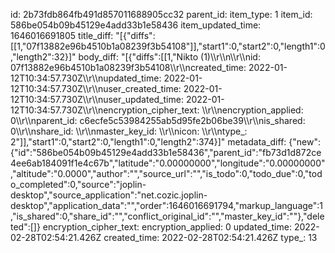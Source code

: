 id: 2b73fdb864fb491d857011688905cc32
parent_id: 
item_type: 1
item_id: 586be054b09b45129e4add33b1e58436
item_updated_time: 1646016691805
title_diff: "[{\"diffs\":[[1,\"07f13882e96b4510b1a08239f3b54108\"]],\"start1\":0,\"start2\":0,\"length1\":0,\"length2\":32}]"
body_diff: "[{\"diffs\":[[1,\"Nikto (1)\\\r\\\n\\\r\\\nid: 07f13882e96b4510b1a08239f3b54108\\\r\\\ncreated_time: 2022-01-12T10:34:57.730Z\\\r\\\nupdated_time: 2022-01-12T10:34:57.730Z\\\r\\\nuser_created_time: 2022-01-12T10:34:57.730Z\\\r\\\nuser_updated_time: 2022-01-12T10:34:57.730Z\\\r\\\nencryption_cipher_text: \\\r\\\nencryption_applied: 0\\\r\\\nparent_id: c6ecfe5c53984255ab5d95fe2b06be39\\\r\\\nis_shared: 0\\\r\\\nshare_id: \\\r\\\nmaster_key_id: \\\r\\\nicon: \\\r\\\ntype_: 2\"]],\"start1\":0,\"start2\":0,\"length1\":0,\"length2\":374}]"
metadata_diff: {"new":{"id":"586be054b09b45129e4add33b1e58436","parent_id":"fb73d1d872ce4ee6ab184091f1e4c67b","latitude":"0.00000000","longitude":"0.00000000","altitude":"0.0000","author":"","source_url":"","is_todo":0,"todo_due":0,"todo_completed":0,"source":"joplin-desktop","source_application":"net.cozic.joplin-desktop","application_data":"","order":1646016691794,"markup_language":1,"is_shared":0,"share_id":"","conflict_original_id":"","master_key_id":""},"deleted":[]}
encryption_cipher_text: 
encryption_applied: 0
updated_time: 2022-02-28T02:54:21.426Z
created_time: 2022-02-28T02:54:21.426Z
type_: 13